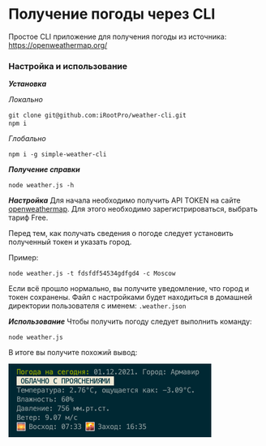 # Получение погоды через CLI

Простое CLI приложение для получения погоды из источника: https://openweathermap.org/

### Настройка и использование

**_Установка_**

_Локально_

```shell
git clone git@github.com:iRootPro/weather-cli.git
npm i
```

_Глобально_

```shell
npm i -g simple-weather-cli
```

**_Получение справки_**

```shell
node weather.js -h
```

**_Настройка_**
Для начала необходимо получить API TOKEN на сайте [openweathermap](https://openweathermap.org/api). Для этого необходимо зарегистрироваться, выбрать тариф Free.

Перед тем, как получать сведения о погоде следует установить полученный токен и указать город.

Пример:

```shell
node weather.js -t fdsfdf54534gdfgd4 -c Moscow
```

Если всё прошло нормально, вы получите уведомление, что город и токен сохранены.
Файл с настройками будет находиться в домашней директории пользователя с именем: `.weather.json`

**_Использование_**
Чтобы получить погоду следует выполнить команду:

```
node weather.js
```

В итоге вы получите похожий вывод:

![Вывод погоды](/images/output.png)
